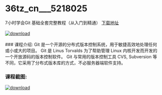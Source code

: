 # 36tz_cn___5218025
7小时学会Git 基础全套完整教程（从入门到精通）
[下载地址](http://www.36tz.cn/article/5218025 "下载地址")
<br/></br>[![download](http://36tz.cn/muke_img/2021_01_1-122-300x183.png "下载地址")](http://www.36tz.cn/article/5218025 "下载地址")
<br/></br>### 课程介绍:
Git 是一个开源的分布式版本控制系统，用于敏捷高效地处理任何或小或大的项目。
Git 是 Linus Torvalds 为了帮助管理 Linux 内核开发而开发的一个开放源码的版本控制软件。
Git 与常用的版本控制工具 CVS, Subversion 等不同，它采用了分布式版本库的方式，不必服务器端软件支持。

### 课程截图:
[![download](http://36tz.cn/muke_img/2021_01_2-140.png "下载地址")](http://www.36tz.cn/article/5218025 "下载地址")
